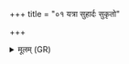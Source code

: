 +++
title = "०१ यत्रा सुहार्दः सुकृतो"

+++
<details><summary>मूलम् (GR)</summary>

यत्रा सुहार्दः सुकृतो मदन्ति  
विहाय रोगं तन्वः स्वायाः ।  
अश्लोणा अङ्गैर् अह्रुताः स्वर्गे +++(Bhatt. aśloṇāṅgairahṛtāḥ+)+++  
अत्रा पश्येम पितरौ च पुत्रान् ॥ +++(Bhatt. 'trā)+++
</details>
